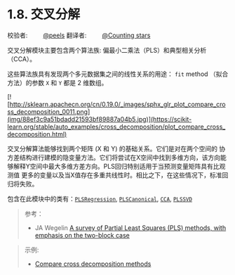 # 1.8\. 交叉分解

校验者:
        [@peels](https://github.com/apachecn/scikit-learn-doc-zh)
翻译者:
        [@Counting stars](https://github.com/apachecn/scikit-learn-doc-zh)

交叉分解模块主要包含两个算法族: 偏最小二乘法（PLS）和典型相关分析（CCA）。

这些算法族具有发现两个多元数据集之间的线性关系的用途： `fit` method （拟合方法）的参数 `X` 和 `Y` 都是 2 维数组。

[![http://sklearn.apachecn.org/cn/0.19.0/_images/sphx_glr_plot_compare_cross_decomposition_0011.png](img/88ef3c9a51bdadd21593bf89887a04b5.jpg)](https://scikit-learn.org/stable/auto_examples/cross_decomposition/plot_compare_cross_decomposition.html)

交叉分解算法能够找到两个矩阵 (X 和 Y) 的基础关系。它们是对在两个空间的 协方差结构进行建模的隐变量方法。它们将尝试在X空间中找到多维方向，该方向能 够解释Y空间中最大多维方差方向。PLS回归特别适用于当预测变量矩阵具有比观测值 更多的变量以及当X值存在多重共线性时。相比之下，在这些情况下，标准回归将失败。

包含在此模块中的类有：[`PLSRegression`](https://scikit-learn.org/stable/modules/generated/sklearn.cross_decomposition.PLSRegression.html#sklearn.cross_decomposition.PLSRegression "sklearn.cross_decomposition.PLSRegression"), [`PLSCanonical`](https://scikit-learn.org/stable/modules/generated/sklearn.cross_decomposition.PLSCanonical.html#sklearn.cross_decomposition.PLSCanonical "sklearn.cross_decomposition.PLSCanonical"), [`CCA`](https://scikit-learn.org/stable/modules/generated/sklearn.cross_decomposition.CCA.html#sklearn.cross_decomposition.CCA "sklearn.cross_decomposition.CCA"), [`PLSSVD`](https://scikit-learn.org/stable/modules/generated/sklearn.cross_decomposition.PLSSVD.html#sklearn.cross_decomposition.PLSSVD "sklearn.cross_decomposition.PLSSVD")
>参考：
>* JA Wegelin [A survey of Partial Least Squares (PLS) methods, with emphasis on the two-block case](https://www.stat.washington.edu/research/reports/2000/tr371.pdf)

>示例:
>*   [Compare cross decomposition methods](https://scikit-learn.org/stable/auto_examples/cross_decomposition/plot_compare_cross_decomposition.html#sphx-glr-auto-examples-cross-decomposition-plot-compare-cross-decomposition-py)
